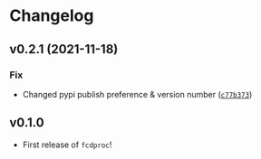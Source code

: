 # Changelog

<!--next-version-placeholder-->

## v0.2.1 (2021-11-18)
### Fix
* Changed pypi publish preference & version number ([`c77b373`](https://github.com/ShervinAbd92/fcdproc/commit/c77b37336d7bb88e3c875e96449924239a69133d))




## v0.1.0

- First release of `fcdproc`!

